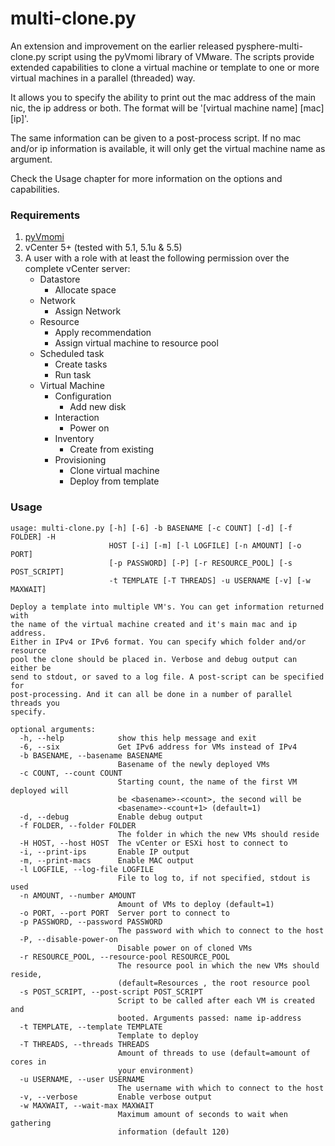 multi-clone.py
==============
An extension and improvement on the earlier released pysphere-multi-clone.py script using the pyVmomi library of VMware. The scripts provide extended capabilities to clone a virtual machine or template to one or more virtual machines in a parallel (threaded) way. 

It allows you to specify the ability to print out the mac address of the main nic, the ip address or both. The format will be '[virtual machine name] [mac] [ip]'.

The same information can be given to a post-process script. If no mac and/or ip information is available, it will only get the virtual machine name as argument.

Check the Usage chapter for more information on the options and capabilities.

### Requirements ### 
1. [pyVmomi](https://github.com/vmware/pyvmomi)
2. vCenter 5+ (tested with 5.1, 5.1u & 5.5)
3. A user with a role with at least the following permission over the complete vCenter server:
    * Datastore 
        * Allocate space
    * Network
        * Assign Network
    * Resource
        * Apply recommendation
        * Assign virtual machine to resource pool
    * Scheduled task
        * Create tasks
        * Run task
    * Virtual Machine
        * Configuration
            * Add new disk
        * Interaction
            * Power on
        * Inventory
            * Create from existing
        * Provisioning
            * Clone virtual machine
            * Deploy from template

### Usage ###
    usage: multi-clone.py [-h] [-6] -b BASENAME [-c COUNT] [-d] [-f FOLDER] -H
                          HOST [-i] [-m] [-l LOGFILE] [-n AMOUNT] [-o PORT]
                          [-p PASSWORD] [-P] [-r RESOURCE_POOL] [-s POST_SCRIPT]
                          -t TEMPLATE [-T THREADS] -u USERNAME [-v] [-w MAXWAIT]

    Deploy a template into multiple VM's. You can get information returned with
    the name of the virtual machine created and it's main mac and ip address.
    Either in IPv4 or IPv6 format. You can specify which folder and/or resource
    pool the clone should be placed in. Verbose and debug output can either be
    send to stdout, or saved to a log file. A post-script can be specified for
    post-processing. And it can all be done in a number of parallel threads you
    specify.

    optional arguments:
      -h, --help            show this help message and exit
      -6, --six             Get IPv6 address for VMs instead of IPv4
      -b BASENAME, --basename BASENAME
                            Basename of the newly deployed VMs
      -c COUNT, --count COUNT
                            Starting count, the name of the first VM deployed will
                            be <basename>-<count>, the second will be
                            <basename>-<count+1> (default=1)
      -d, --debug           Enable debug output
      -f FOLDER, --folder FOLDER
                            The folder in which the new VMs should reside
      -H HOST, --host HOST  The vCenter or ESXi host to connect to
      -i, --print-ips       Enable IP output
      -m, --print-macs      Enable MAC output
      -l LOGFILE, --log-file LOGFILE
                            File to log to, if not specified, stdout is used
      -n AMOUNT, --number AMOUNT
                            Amount of VMs to deploy (default=1)
      -o PORT, --port PORT  Server port to connect to
      -p PASSWORD, --password PASSWORD
                            The password with which to connect to the host
      -P, --disable-power-on
                            Disable power on of cloned VMs
      -r RESOURCE_POOL, --resource-pool RESOURCE_POOL
                            The resource pool in which the new VMs should reside,
                            (default=Resources , the root resource pool
      -s POST_SCRIPT, --post-script POST_SCRIPT
                            Script to be called after each VM is created and
                            booted. Arguments passed: name ip-address
      -t TEMPLATE, --template TEMPLATE
                            Template to deploy
      -T THREADS, --threads THREADS
                            Amount of threads to use (default=amount of cores in
                            your environment)
      -u USERNAME, --user USERNAME
                            The username with which to connect to the host
      -v, --verbose         Enable verbose output
      -w MAXWAIT, --wait-max MAXWAIT
                            Maximum amount of seconds to wait when gathering
                            information (default 120)
